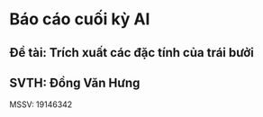 # Báo cáo cuối kỳ AI 
Đề tài: Trích xuất các đặc tính của trái bưởi
-
SVTH: Đồng Văn Hưng 
-
MSSV: 19146342
